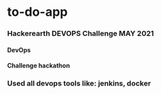 # to-do-app

### Hackerearth DEVOPS Challenge MAY 2021

#### DevOps

#### Challenge hackathon

### Used all devops tools like: jenkins, docker
